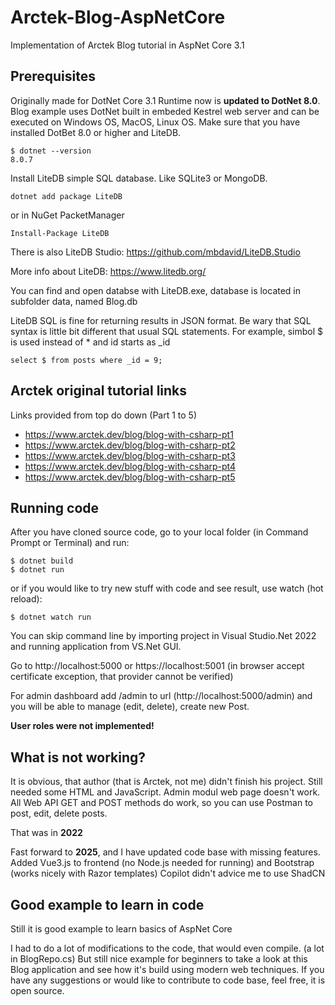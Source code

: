 # Arctek-Blog-AspNetCore
Implementation of Arctek Blog tutorial in AspNet Core 3.1

## Prerequisites

Originally made for DotNet Core 3.1 Runtime now is **updated to DotNet 8.0**. Blog example uses DotNet built in embeded Kestrel web server and can be executed on Windows OS, MacOS, Linux OS. Make sure that you have installed DotBet 8.0 or higher and LiteDB.

```
$ dotnet --version
8.0.7
```

Install LiteDB simple SQL database. Like SQLite3 or MongoDB.
```
dotnet add package LiteDB
```
or in NuGet PacketManager
```
Install-Package LiteDB
```
There is also LiteDB Studio:
https://github.com/mbdavid/LiteDB.Studio

More info about LiteDB: https://www.litedb.org/

You can find and open databse with LiteDB.exe, database is located in subfolder data, named Blog.db

LiteDB SQL is fine for returning results in JSON format. Be wary that SQL syntax is little bit different that usual SQL statements. For example, simbol $ is used instead of * and id starts as _id

```
select $ from posts where _id = 9;
```
 
## Arctek original tutorial links
Links provided from top do down (Part 1 to 5)
- https://www.arctek.dev/blog/blog-with-csharp-pt1
- https://www.arctek.dev/blog/blog-with-csharp-pt2
- https://www.arctek.dev/blog/blog-with-csharp-pt3
- https://www.arctek.dev/blog/blog-with-csharp-pt4
- https://www.arctek.dev/blog/blog-with-csharp-pt5

## Running code

After you have cloned source code, go to your local folder (in Command Prompt or Terminal) and run:
```
$ dotnet build
$ dotnet run
```

or if you would like to try new stuff with code and see result, use watch (hot reload):
```
$ dotnet watch run
```

You can skip command line by importing project in Visual Studio.Net 2022 and running application from VS.Net GUI.

Go to http://localhost:5000 or https://localhost:5001 (in browser accept certificate exception, that provider cannot be verified)

For admin dashboard add /admin to url (http://localhost:5000/admin) and you will be able to manage (edit, delete), create new Post.

**User roles were not implemented!**

## What is not working?

It is obvious, that author (that is Arctek, not me) didn't finish his project. Still needed some HTML and JavaScript. Admin modul web page doesn't work. All Web API GET and POST methods do work, so you can use Postman to post, edit, delete posts.

That was in **2022**

Fast forward to **2025**, and I have updated code base with missing features. Added Vue3.js to frontend (no Node.js needed for running) and Bootstrap (works nicely with Razor templates) Copilot didn't advice me to use ShadCN

## Good example to learn in code

Still it is good example to learn basics of AspNet Core

I had to do a lot of modifications to the code, that would even compile. (a lot in BlogRepo.cs) But still nice example for beginners to take a look at this Blog application and see how it's build using modern web techniques. If you have any suggestions or would like to contribute to code base, feel free, it is open source.
